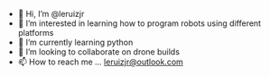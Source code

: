 - 👋 Hi, I’m @leruizjr
- 👀 I’m interested in learning how to program robots using different platforms
- 🌱 I’m currently learning python
- 💞️ I’m looking to collaborate on drone builds
- 📫 How to reach me ... leruizjr@outlook.com

<!---
leruizjr/leruizjr is a ✨ special ✨ repository because its `README.md` (this file) appears on your GitHub profile.
You can click the Preview link to take a look at your changes.
--->
